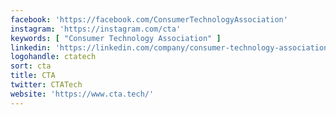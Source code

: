```yaml
---
facebook: 'https://facebook.com/ConsumerTechnologyAssociation'
instagram: 'https://instagram.com/cta'
keywords: [ "Consumer Technology Association" ]
linkedin: 'https://linkedin.com/company/consumer-technology-association'
logohandle: ctatech
sort: cta
title: CTA
twitter: CTATech
website: 'https://www.cta.tech/'
---
```

